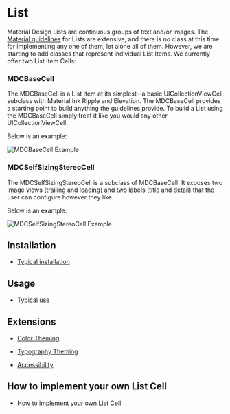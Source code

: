 # List

<!-- badges -->

Material Design Lists are continuous groups of text and/or images. The [Material guidelines](https://material.io/go/design-lists) for Lists are extensive, and there is no class at this time for implementing any one of them, let alone all of them. However, we are starting to add classes that represent individual List Items. We currently offer two List Item Cells:

### MDCBaseCell

The MDCBaseCell is a List Item at its simplest--a basic UICollectionViewCell subclass with Material Ink Ripple and Elevation. The MDCBaseCell provides a starting point to build anything the guidelines provide. To build a List using the MDCBaseCell simply treat it like you would any other UICollectionViewCell.

Below is an example:

![MDCBaseCell Example](https://user-images.githubusercontent.com/8020010/42164205-3a7f699a-7dfd-11e8-9109-a7a6040996db.gif)

### MDCSelfSizingStereoCell

The MDCSelfSizingStereoCell is a subclass of MDCBaseCell. It exposes two image views (trailing and leading) and two labels (title and detail) that the user can configure however they like.

Below is an example:

![MDCSelfSizingStereoCell Example](https://user-images.githubusercontent.com/8020010/44807557-dcf11a80-ab97-11e8-83a6-6d7b69e59ecd.gif)

<!-- design-and-api -->

<!-- toc -->


## Installation

- [Typical installation](../../../docs/component-installation.md)

## Usage

- [Typical use](typical-use.md)

## Extensions

- [Color Theming](color-theming.md)
- [Typography Theming](typography-theming.md)

- [Accessibility](accessibility.md)

## How to implement your own List Cell

- [How to implement your own List Cell](create-your-own.md)
